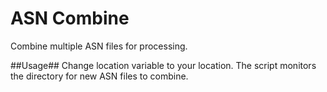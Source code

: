 # ASN Combine
Combine multiple ASN files for processing.

##Usage##
Change location variable to your location. The script monitors the directory for new ASN files to combine.

